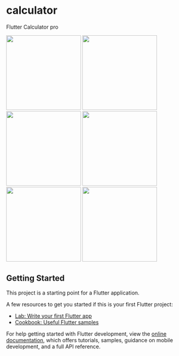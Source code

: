 # calculator

Flutter Calculator pro


<img src="https://github.com/mohammadmahdiyousefi/calculator/assets/103829998/431825df-462c-464a-bd98-e7521bab8706" width="200"> 
<img src="https://github.com/mohammadmahdiyousefi/calculator/assets/103829998/3c184748-49e7-442d-a6af-2ac20a566541" width="200"> 
<img src="https://github.com/mohammadmahdiyousefi/calculator/assets/103829998/423566e2-8d8e-4c0e-9706-4265734dc19d" width="200"> 

<img src="https://github.com/mohammadmahdiyousefi/calculator/assets/103829998/ed7ea53b-2faa-46f1-a661-fbdad10c2a5d" width="200"> 
<img src="https://github.com/mohammadmahdiyousefi/calculator/assets/103829998/37b52b79-6ce7-4f8b-b0b0-8df6e75465ab" width="200"> 
<img src="https://github.com/mohammadmahdiyousefi/calculator/assets/103829998/2212ebc2-7eb4-4d3e-8baa-39dd3dd4d708" width="200"> 



## Getting Started



This project is a starting point for a Flutter application.

A few resources to get you started if this is your first Flutter project:

- [Lab: Write your first Flutter app](https://docs.flutter.dev/get-started/codelab)
- [Cookbook: Useful Flutter samples](https://docs.flutter.dev/cookbook)

For help getting started with Flutter development, view the
[online documentation](https://docs.flutter.dev/), which offers tutorials,
samples, guidance on mobile development, and a full API reference.
